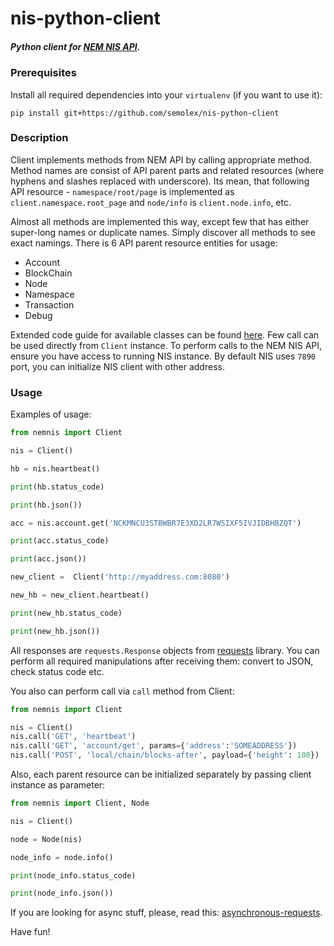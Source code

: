 # nis-python-client
##### Python client for [NEM NIS API](https://nemproject.github.io). 

### Prerequisites

Install all required dependencies into your `virtualenv` (if you want to use it):

`pip install git+https://github.com/semolex/nis-python-client`


### Description
Client implements methods from NEM API by calling appropriate method. 
Method names are consist of API parent parts and related resources (where hyphens and slashes replaced with underscore).
Its mean, that following API resource - `namespace/root/page` is implemented as `client.namespace.root_page` and `node/info` is `client.node.info`, etc.

Almost all methods are implemented this way, except few that has either super-long names or duplicate names. Simply discover all methods to see exact namings.
There is 6 API parent resource entities for usage:
* Account
* BlockChain
* Node
* Namespace
* Transaction
* Debug

Extended code guide for available classes can be found [here](https://github.com/semolex/nis-python-client/blob/master/CODE_INFO.md).
Few call can be used directly from `Client` instance.
To perform calls to the NEM NIS API, ensure you have access to running NIS instance.
By default NIS uses `7890` port, you can initialize NIS client with other address.


### Usage

Examples of usage:
```python
from nemnis import Client

nis = Client()

hb = nis.heartbeat()

print(hb.status_code)

print(hb.json())

acc = nis.account.get('NCKMNCU3STBWBR7E3XD2LR7WSIXF5IVJIDBHBZQT')

print(acc.status_code)

print(acc.json())

new_client =  Client('http://myaddress.com:8080')

new_hb = new_client.heartbeat()

print(new_hb.status_code)

print(new_hb.json())
```
All responses are `requests.Response` objects from [requests](http://docs.python-requests.org/en/master/) library.
You can perform all required manipulations after receiving them: convert to 
JSON, check status code etc.

You also can perform call via `call` method from Client:

```python
from nemnis import Client

nis = Client()
nis.call('GET', 'heartbeat')
nis.call('GET', 'account/get', params={'address':'SOMEADDRESS'})
nis.call('POST', 'local/chain/blocks-after', payload={'height': 100})
```
Also, each parent resource can be initialized separately by passing client instance as parameter:

```python
from nemnis import Client, Node

nis = Client()

node = Node(nis)

node_info = node.info()

print(node_info.status_code)

print(node_info.json())
```

If you are looking for async stuff, please, read this:
[asynchronous-requests](http://docs.python-requests.org/en/v0.10.6/user/advanced/#asynchronous-requests).

Have fun!






